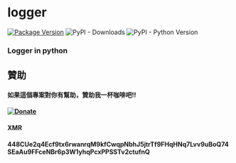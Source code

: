 # logger
[![Package Version](https://img.shields.io/pypi/v/single_log.svg)](https://pypi.python.org/pypi/single_log)
![PyPI - Downloads](https://img.shields.io/pypi/dm/single_log)
![PyPI - Python Version](https://img.shields.io/pypi/pyversions/single_log)

### Logger in python

## 贊助
#### 如果這個專案對你有幫助，贊助我一杯咖啡吧!!
####
#### [![Donate](https://img.shields.io/badge/Donate-PayPal-green.svg)](http://paypal.me/CodingMan)
####
#### XMR
#### 448CUe2q4Ecf9tx6rwanrqM9kfCwqpNbhJ5jtrTf9FHqHNq7Lvv9uBoQ74SEaAu9FFceNBr6p3W1yhqPcxPPSSTv2ctufnQ